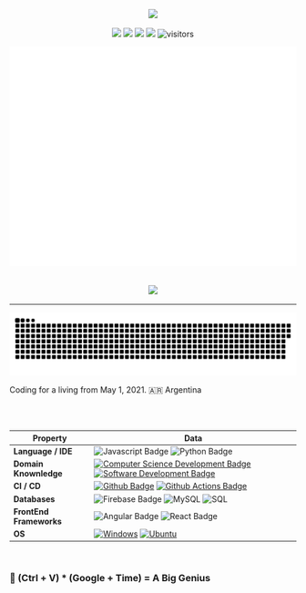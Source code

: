 
<p align="center">
<img src="https://readme-typing-svg.herokuapp.com?color=%2336BCF7&center=true&vCenter=true&width=600&lines=I+am+Bárbara+Sánchez,+Software+Developer+💻🚀🦄🗽♾️.">
</p>
<p align="center">
    <a href="https://github.com/babettsan/babettsan"><img src="https://img.shields.io/badge/status-updating-brightgreen.svg"></a>
    <a href="https://github.com/babettsan/babettsan/graphs/contributors"><img src="https://img.shields.io/github/contributors/babettsan/babettsan?color=blue"></a>
    <a href="https://github.com/babettsan/babettsan/stargazers"><img src="https://img.shields.io/github/stars/babettsan/babettsan.svg?logo=github"></a>
    <a href="https://github.com/babettsan/babettsan/network/members"><img src="https://img.shields.io/github/forks/babettsan/babettsan.svg?color=blue&logo=github"></a>
    <img src="https://visitor-badge.laobi.icu/badge?page_id=babettsan.babettsan" alt="visitors"/>   
</p>

<p align="center">
<img src="github-metrics.svg">
</p>

</br>

<div align="center"><img src="https://spotify-github-profile.vercel.app/api/view?uid=11157881069&cover_image=true&theme=default&bar_color=fa0025&bar_color_cover=true" /></div>  

----
<!--   grid-snake -->
![](https://github.com/babettsan/babettsan/blob/output/github-contribution-grid-snake.svg)

Coding for a living from May 1, 2021. 🇦🇷 Argentina

</br>
</br>


| Property                                        | Data                                                                                                                                                                                                                                                                                                                                                                                                                                                                                                                                                                               |
|-------------------------------------------------|-----------------------------------------------------------------------------------------------------------------------------------------------------------------------------------------------------------------------------------------------------------------------------------------------------------------------------------------------------------------------------------------------------------------------------------------------------------------------------------------------------------------------------------------------------------------------------------------------------------------------------------------------------------------------------------------------------------------------------------------------------------------------------------------------------------------------------------------------------------------------------------------------------------------------------------------------------------------------------------------------------------------------------------------------------------------------------------------------------------------------------------------------------------------------------------------------------------------------------------------------------------------------------------------------------------------------------------------------------------------------------------------------------------------------------------------------------------------------------------------------------------------------------------------------------------------------------------------------------------------------------------------------------------------------------------------------------------------------------------------------------------------------------------------------------------------|
| **Language / IDE**                              | ![Javascript Badge](https://img.shields.io/badge/-Javascript-3776AB?style=flat&logo=Javascript&logoColor=white) ![Python Badge](https://img.shields.io/badge/-Python-3776AB?style=flat&logo=Python&logoColor=white)                                                                                                                                                                                                                                                                                                                                                                                                                                                                                                                                                                                                                       |
| **Domain Knownledge**                           | [![Computer Science Development Badge](https://img.shields.io/badge/-Computer%20Science-FAB040?style=flat&logoColor=white)](https://github.com/search?q=user%3Ababettsan&type=Repositories) [![Software Development Badge](https://img.shields.io/badge/-Software%20Development-FF6600?style=flat&logoColor=white)](https://github.com/search?q=user%3Ababettsan&type=Repositories)                                                                                                                                                                                                                                                                                                                                                                                                                                                                                                                                                                                                                                                                                                                                                                                                                                                                                                    |
| **CI / CD**                                     | [![Github Badge](https://img.shields.io/badge/-Github%20-2088FF?style=flat&logo=Github&logoColor=white)](https://github.com/babettsan/babettsan) [![Github Actions Badge](https://img.shields.io/badge/-Git%20-2088FF?style=flat&logo=Git&logoColor=white)](https://github.com/babettsan/babettsan)                                                                                                                                                                                                                                                                                                                                                                                                                                                                                                                                                                                                                                                                                                                                                                                                                                                                                                                                                                                              |
| **Databases**                                   | ![Firebase Badge](https://img.shields.io/badge/-Firebase-3776AB?style=flat&logo=Firebase&logoColor=white)  <img alt="MySQL" src="https://camo.githubusercontent.com/e863bc79abf7a53150665ce9eb1a93f4fb6183af46bc3fb345ee5562736eb23c/68747470733a2f2f696d672e736869656c64732e696f2f62616467652f4d7953514c2d2532333030662e7376673f6c6f676f3d6d7973716c266c6f676f436f6c6f723d7768697465" data-canonical-src="https://img.shields.io/badge/MySQL-%2300f.svg?logo=mysql&amp;logoColor=white" style="max-width: 100%;"> <img src="https://camo.githubusercontent.com/c44ec7dbcddd4dea22204197ce11e45bea3ef03ff97e45294bf66ea793527706/68747470733a2f2f696d672e736869656c64732e696f2f62616467652f2d53514c2d626c61636b3f7374796c653d666c61742d737175617265266c6f676f3d706f737467726573716c266c6f676f436f6c6f723d626c7565" alt="SQL" data-canonical-src="https://img.shields.io/badge/-SQL-black?style=flat-square&amp;logo=postgresql&amp;logoColor=blue" style="max-width: 100%;">                                                                                                                                                                                                                                               |
| **FrontEnd Frameworks**                                   |   ![Angular Badge](https://img.shields.io/badge/-Angular-3776AB?style=flat&logo=Angular&logoColor=white) ![React Badge](https://img.shields.io/badge/-React-3776AB?style=flat&logo=React&logoColor=white)                                                                                                                                                                                                                                                                                                                                                                                                                                                                                                                             |
| **OS**                                          | <a target="_blank" rel="noopener noreferrer" href="https://camo.githubusercontent.com/b44114213a5a462903bd69611bb6846f1dc41fe6f3230bd37c67c3d4eb65f08c/68747470733a2f2f696d672e736869656c64732e696f2f62616467652f2d57696e646f77732d626c61636b3f7374796c653d666c61742d737175617265266c6f676f3d77696e646f7773266c6f676f436f6c6f723d626c7565"><img src="https://camo.githubusercontent.com/b44114213a5a462903bd69611bb6846f1dc41fe6f3230bd37c67c3d4eb65f08c/68747470733a2f2f696d672e736869656c64732e696f2f62616467652f2d57696e646f77732d626c61636b3f7374796c653d666c61742d737175617265266c6f676f3d77696e646f7773266c6f676f436f6c6f723d626c7565" alt="Windows" data-canonical-src="https://img.shields.io/badge/-Windows-black?style=flat-square&amp;logo=windows&amp;logoColor=blue" style="max-width: 100%;"></a> <a target="_blank" rel="noopener noreferrer" href="https://camo.githubusercontent.com/9c4bc049e33f41f122342a1714ccf872c34098a9f2c593c33c2322cf0129fa04/68747470733a2f2f696d672e736869656c64732e696f2f62616467652f2d5562756e74752d626c61636b3f7374796c653d666c61742d737175617265266c6f676f3d7562756e7475"><img src="https://camo.githubusercontent.com/9c4bc049e33f41f122342a1714ccf872c34098a9f2c593c33c2322cf0129fa04/68747470733a2f2f696d672e736869656c64732e696f2f62616467652f2d5562756e74752d626c61636b3f7374796c653d666c61742d737175617265266c6f676f3d7562756e7475" alt="Ubuntu" data-canonical-src="https://img.shields.io/badge/-Ubuntu-black?style=flat-square&amp;logo=ubuntu" style="max-width: 100%;"></a>                                                                   

</br>

### 🤝 (Ctrl + V) * (Google + Time) = A Big Genius
